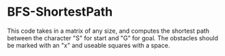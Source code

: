 # BFS-ShortestPath
This code takes in a matrix of any size, and computes the shortest path between the character "S" for start and "G" for goal.
The obstacles should be marked with an "x" and useable squares with a space.
